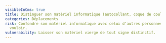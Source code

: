 ```yaml
---
visibleInCms: true
title: Distinguer son matériel informatique (autocollant, coque de couleur, etc.).
categories: Déplacements
risk: Confondre son matériel informatique avec celui d’autres personnes sans le
  vouloir.
vulnerability: Laisser son matériel vierge de tout signe distinctif.
---
```

